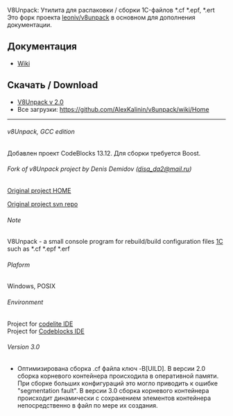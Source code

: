 V8Unpack: Утилита для распаковки / сборки 1C-файлов *.cf *.epf, *.ert
Это форк проекта [leoniv/v8unpack](https://github.com/leoniv/v8unpack) в основном для дополнения документации. 

## Документация

* [Wiki](https://github.com/AlexKalinin/v8unpack/wiki)

## Скачать / Download
* [V8Unpack v 2.0](https://github.com/AlexKalinin/v8unpack/wiki/builds/V8Unpack20.zip)
* Все загрузки: https://github.com/AlexKalinin/v8unpack/wiki/Home
 


***

###### v8Unpack, GCC edition
Добавлен проект CodeBlocks 13.12.
Для сборки требуется Boost.

###### Fork of v8Unpack project by Denis Demidov (disa_da2@mail.ru)

[Original project HOME](https://www.assembla.com/spaces/V8Unpack/team)

[Original project svn repo](http://svn2.assembla.com/svn/V8Unpack/)

###### Note

V8Unpack - a small console program  for rebuild/build configuration files [1C](http://1c.ru) such as *.cf *.epf *.erf
 
###### Plaform 

Windows, POSIX

###### Environment

Project for [codelite IDE](http://www.codelite.org/)  
Project for [Codeblocks IDE](http://codeblocks.org/)

###### Version 3.0

- Оптимизирована сборка .cf файла ключ -B[UILD]. В версии 2.0 сборка корневого контейнера происходила в оперативной памяти.
При сборке больших конфигураций это могло приводить к ошибке "segmentation fault". В версии 3.0 сборка корневого контейнера происходит 
динамически с сохранением элементов контейнера непосредственно в файл по мере их создания.

